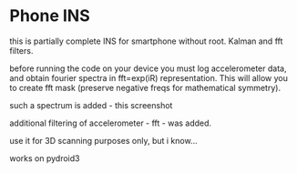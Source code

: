 # Phone INS

this is partially complete INS for smartphone without root. Kalman and fft filters.

before running the code on your device you must log accelerometer data, and obtain fourier spectra in fft=exp(iR) representation. This will allow you to create fft mask (preserve negative freqs for mathematical symmetry).

such a spectrum is added - this screenshot


additional filtering of accelerometer - fft - was added.

use it for 3D scanning purposes only, but i know...

works on pydroid3
